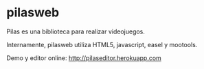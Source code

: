 pilasweb
========

Pilas es una biblioteca para realizar videojuegos.

Internamente, pilasweb utiliza HTML5, javascript, easel y mootools.

Demo y editor online: http://pilaseditor.herokuapp.com
